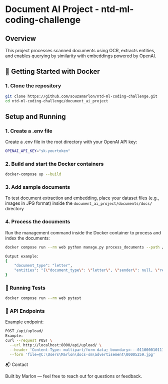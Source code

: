 # Document AI Project - ntd-ml-coding-challenge

## Overview

This project processes scanned documents using OCR, extracts entities, and enables querying by similarity with embeddings powered by OpenAI.

## 🐳 Getting Started with Docker

### 1. Clone the repository

```bash
git clone https://github.com/souzamarlon/ntd-ml-coding-challenge.git
cd ntd-ml-coding-challenge/document_ai_project
```

## Setup and Running

### 1. Create a .env file

Create a .env file in the root directory with your OpenAI API key:

```bash
OPENAI_API_KEY="sk-yourtoken"
```

### 2. Build and start the Docker containers

```bash
docker-compose up --build
```

### 3. Add sample documents

To test document extraction and embedding, place your dataset files (e.g., images in JPG format) inside the `document_ai_project/documents/docs/` directory

### 4. Process the documents

Run the management command inside the Docker container to process and index the documents:

```bash
docker compose run --rm web python manage.py process_documents --path /data/docs

Output example:
{
	"document_type": "letter",
	"entities": "{\"document_type\": \"letter\", \"sender\": null, \"recipient\": \"Dr. Li\", \"dates\": [\"April 17\"], \"addresses\": [\"University of Minnesota, Minneapolis, Minnesota, 55455\"], \"amount\": null, \"other_metadata\": {\"hotel\": \"Holiday Inn on St. Anthony\", \"travel_details\": \"returning to Louisville on the afternoon of the 17th\", \"reference_number\": \"MuR/mja/322\", \"subject\": \"Particle size, University of Minnesota\"}}"
}
```

### 🧪 Running Tests

```bash
docker compose run --rm web pytest
```

### 🤖 API Endpoints

Example endpoint:

```bash
POST /api/upload/
Example:
curl --request POST \
  --url http://localhost:8000/api/upload/ \
  --header 'Content-Type: multipart/form-data; boundary=---011000010111000001101001' \
  --form 'file=@C:\Users\Marlon\docs-sm\advertisement\00005259.jpg'
```

📬 Contact

Built by Marlon — feel free to reach out for questions or feedback.

